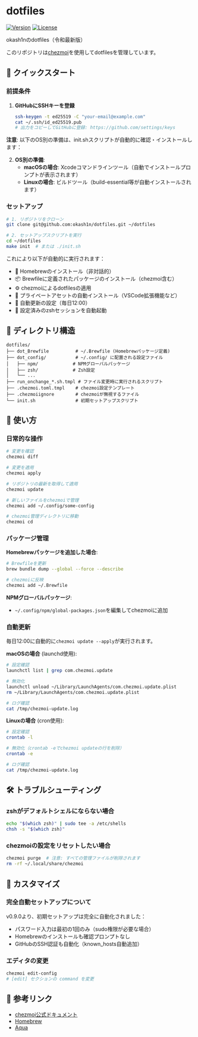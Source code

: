 # dotfiles

[![Version](https://img.shields.io/badge/version-0.9.2-blue.svg)](https://github.com/okash1n/dotfiles/releases)
[![License](https://img.shields.io/badge/license-MIT-green.svg)](LICENSE)

okash1nのdotfiles（令和最新版）

このリポジトリは[chezmoi](https://www.chezmoi.io/)を使用してdotfilesを管理しています。

## 🚀 クイックスタート

### 前提条件

1. **GitHubにSSHキーを登録**
   ```bash
   ssh-keygen -t ed25519 -C "your-email@example.com"
   cat ~/.ssh/id_ed25519.pub
   # 出力をコピーしてGitHubに登録: https://github.com/settings/keys
   ```

**注意**: 以下のOS別の準備は、init.shスクリプトが自動的に確認・インストールします：

2. **OS別の準備**:
   - **macOSの場合**: Xcodeコマンドラインツール（自動でインストールプロンプトが表示されます）
   - **Linuxの場合**: ビルドツール（build-essential等が自動インストールされます）

### セットアップ

```bash
# 1. リポジトリをクローン
git clone git@github.com:okash1n/dotfiles.git ~/dotfiles

# 2. セットアップスクリプトを実行
cd ~/dotfiles
make init  # または ./init.sh
```

これにより以下が自動的に実行されます：
- 🍺 Homebrewのインストール（非対話的）
- 📦 Brewfileに定義されたパッケージのインストール（chezmoi含む）
- ⚙️ chezmoiによるdotfilesの適用
- 🔐 プライベートアセットの自動インストール（VSCode拡張機能など）
- 🔄 自動更新の設定（毎日12:00）
- 🚀 設定済みのzshセッションを自動起動

## 📁 ディレクトリ構造

```
dotfiles/
├── dot_Brewfile          # ~/.Brewfile (Homebrewパッケージ定義)
├── dot_config/           # ~/.config/ に配置される設定ファイル
│   ├── npm/             # NPMグローバルパッケージ
│   ├── zsh/             # Zsh設定
│   └── ...
├── run_onchange_*.sh.tmpl # ファイル変更時に実行されるスクリプト
├── .chezmoi.toml.tmpl    # chezmoi設定テンプレート
├── .chezmoiignore        # chezmoiが無視するファイル
└── init.sh               # 初期セットアップスクリプト
```

## 🔧 使い方

### 日常的な操作

```bash
# 変更を確認
chezmoi diff

# 変更を適用
chezmoi apply

# リポジトリの最新を取得して適用
chezmoi update

# 新しいファイルをchezmoiで管理
chezmoi add ~/.config/some-config

# chezmoi管理ディレクトリに移動
chezmoi cd
```

### パッケージ管理

**Homebrewパッケージを追加した場合**:
```bash
# Brewfileを更新
brew bundle dump --global --force --describe

# chezmoiに反映
chezmoi add ~/.Brewfile
```

**NPMグローバルパッケージ**:
- `~/.config/npm/global-packages.json`を編集してchezmoiに追加

### 自動更新

毎日12:00に自動的に`chezmoi update --apply`が実行されます。

**macOSの場合** (launchd使用):
```bash
# 設定確認
launchctl list | grep com.chezmoi.update

# 無効化
launchctl unload ~/Library/LaunchAgents/com.chezmoi.update.plist
rm ~/Library/LaunchAgents/com.chezmoi.update.plist

# ログ確認
cat /tmp/chezmoi-update.log
```

**Linuxの場合** (cron使用):
```bash
# 設定確認
crontab -l

# 無効化（crontab -eでchezmoi updateの行を削除）
crontab -e

# ログ確認
cat /tmp/chezmoi-update.log
```

## 🛠 トラブルシューティング

### zshがデフォルトシェルにならない場合

```bash
echo "$(which zsh)" | sudo tee -a /etc/shells
chsh -s "$(which zsh)"
```

### chezmoiの設定をリセットしたい場合

```bash
chezmoi purge  # 注意: すべての管理ファイルが削除されます
rm -rf ~/.local/share/chezmoi
```

## 📝 カスタマイズ

### 完全自動セットアップについて

v0.9.0より、初期セットアップは完全に自動化されました：
- パスワード入力は最初の1回のみ（sudo権限が必要な場合）
- Homebrewのインストールも確認プロンプトなし
- GitHubのSSH認証も自動化（known_hosts自動追加）

### エディタの変更

```bash
chezmoi edit-config
# [edit] セクションの command を変更
```

## 🔗 参考リンク

- [chezmoi公式ドキュメント](https://www.chezmoi.io/)
- [Homebrew](https://brew.sh/)
- [Aqua](https://aquaproj.github.io/)